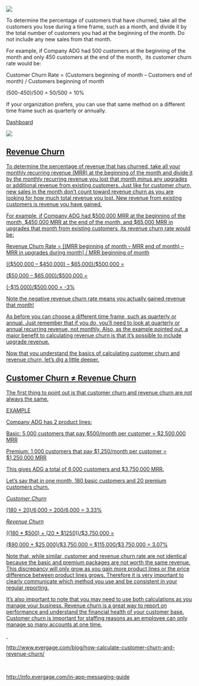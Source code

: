 ﻿![](https://s4.postimg.org/6jxltgbu5/churnbanner.jpg)

To determine the percentage of customers that have churned, take all the
customers you lose during a time frame, such as a month, and divide it by the
total number of customers you had at the beginning of the month. Do not include
any new sales from that month.

For example, if Company ADG had 500 customers at the beginning of the month and
only 450 customers at the end of the month,  its customer churn rate would be:

Customer Churn Rate = (Customers beginning of month – Customers end of month) /
Customers beginning of month

(500-450)/500 = 50/500 = 10%

If your organization prefers, you can use that same method on a different time
frame such as quarterly or annually.

<HTML>
<a href="https://app.powerbi.com/view?r=eyJrIjoiMDBhODI5OWYtOTJiZi00MDYyLWI4ZjAtNjU2ZTQ0ZGRhMmE1IiwidCI6ImYyMDdmZGRmLWM3NmUtNDlmZC1iMmQ5LTFiOGJkMTRkMDgzMiIsImMiOjF9" target="_blank"\>Dashboard</a\>
</HTML>

![](https://s22.postimg.org/qoh33p3j5/Next_Month_Churn.jpg)

**Revenue Churn**
-----------------

To determine the percentage of revenue that has churned, take all your monthly
recurring revenue (MRR) at the beginning of the month and divide it by the
monthly recurring revenue you lost that month minus any upgrades or additional
revenue from existing customers. Just like for customer churn, new sales in the
month don’t count toward revenue churn as you are looking for how much total
revenue you lost. New revenue from existing customers is revenue you have
gained.

For example, if Company ADG had \$500,000 MRR at the beginning of the month,
\$450,000 MRR at the end of the month, and \$65,000 MRR in upgrades that month
from existing customers, its revenue churn rate would be:

Revenue Churn Rate = [(MRR beginning of month – MRR end of month) – MRR in
upgrades during month] / MRR beginning of month

((\$500,000 – \$450,000) – \$65,000)/\$500,000 =

(\$50,000 – \$65,000)/\$500,000 =

(-\$15,000)/\$500,000 = -3%

Note the negative revenue churn rate means you actually gained revenue that
month!

As before you can choose a different time frame, such as quarterly or annual.
Just remember that if you do, you’ll need to look at quarterly or annual
recurring revenue, not monthly. Also, as the example pointed out, a major
benefit to calculating revenue churn is that it’s possible to include upgrade
revenue.

Now that you understand the basics of calculating customer churn and revenue
churn, let’s dig a little deeper.

**Customer Churn ≠ Revenue Churn**
----------------------------------

The first thing to point out is that customer churn and revenue churn are not
always the same.

EXAMPLE

Company ADG has 2 product lines:

Basic: 5,000 customers that pay \$500/month per customer = \$2,500,000 MRR

Premium: 1,000 customers that pay \$1,250/month per customer = \$1,250,000 MRR

This gives ADG a total of 6,000 customers and \$3,750,000 MRR.

Let’s say that in one month, 180 basic customers and 20 premium customers churn.

*Customer Churn*

(180 + 20)/6,000 = 200/6,000 = 3.33%

*Revenue Churn*

((180 \* \$500) + (20 \* \$1250))/\$3,750,000 =

(\$90,000 + \$25,000)/\$3,750,000 = \$115,000/\$3,750,000 = 3.07%

Note that, while similar, customer and revenue churn rate are not identical
because the basic and premium packages are not worth the same revenue. This
discrepancy will only grow as you gain more product lines or the price
difference between product lines grows. Therefore it is very important to
clearly communicate which method you use and be consistent in your regular
reporting.

It’s also important to note that you may need to use both calculations as you
manage your business. Revenue churn is a great way to report on performance and
understand the financial health of your customer base. Customer churn is
important for staffing reasons as an employee can only manage so many accounts
at one time.

 

http://www.evergage.com/blog/how-calculate-customer-churn-and-revenue-churn/

 

<http://info.evergage.com/in-app-messaging-guide>
